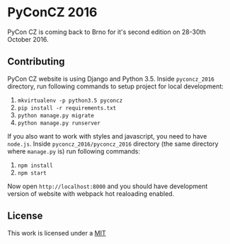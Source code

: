 PyConCZ 2016
============

PyCon CZ is coming back to Brno for it's second edition on 28-30th October 2016.

Contributing
------------

PyCon CZ website is using Django and Python 3.5. Inside `pyconcz_2016` directory, 
run following commands to setup project for local development:

1. `mkvirtualenv -p python3.5 pyconcz`
2. `pip install -r requirements.txt`
3. `python manage.py migrate`
4. `python manage.py runserver`

If you also want to work with styles and javascript, you need to have `node.js`. Inside `pyconcz_2016/pyconcz_2016` directory (the same directory where `manage.py` is) run following commands:

1. `npm install`
2. `npm start`

Now open `http://localhost:8000` and you should have development version of website with webpack hot realoading enabled.

License
-------

This work is licensed under a [MIT](./LICENSE.md)
